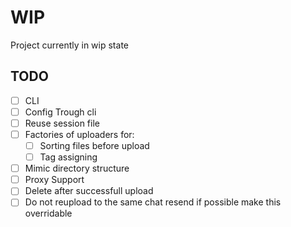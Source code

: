 # WIP
Project currently in wip state

## TODO
- [ ] CLI
- [ ] Config Trough cli
- [ ] Reuse session file
- [ ] Factories of uploaders for:
	- [ ] Sorting files before upload
	- [ ] Tag assigning
- [ ] Mimic directory structure
- [ ] Proxy Support
- [ ] Delete after successfull upload
- [ ] Do not reupload to the same chat resend if possible make this overridable